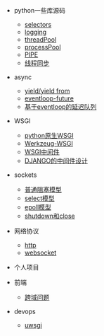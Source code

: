 - python一些库源码
    - [selectors](/python/selectors_/selectors.md)
    - [logging](/python/logging_/note.md)
    - [threadPool](/pool/threadPool.md)
    - [processPool](/pool/_processPool.md)
    - [PIPE](/pool/Pipe.md)
    - [线程同步](/pool/threadingSync.md)
- async
    - [yield/yield from](/aysnc_/python-yield.md)
    - [eventloop-future](/aysnc_/eventloop-futures.md)
    - [基于eventloop的延迟队列](/aysnc_/%E5%9F%BA%E4%BA%8Eeventloop%E7%9A%84%E5%BB%B6%E8%BF%9F%E9%98%9F%E5%88%97.md)

- WSGI
    - [python原生WSGI](/WSGI/1-python%E5%8E%9F%E7%94%9F%E7%9A%84wsgi%E6%A8%A1%E5%9D%97.md)
    - [Werkzeug-WSGI](/WSGI/2-Werkzeug-WSGI.md)
    - [WSGI中间件](/WSGI/3-WSGI-middleware.md)
    - [DJANGO的中间件设计](/WSGI/django-middleware.md)

- sockets
    - [普通阻塞模型](/sockets/%E6%99%AE%E9%80%9A%E9%98%BB%E5%A1%9E.md)
    - [select模型](/sockets/select%E6%A8%A1%E5%9E%8B.md)
    - [epoll模型](/sockets/epoll%E6%A8%A1%E5%9E%8B.md)
    - [shutdown和close](/sockets/shutdown%E5%92%8Cclose.md)

    
- 网络协议
    - [http](/protocal/http/http.md)
    - [websocket](/protocal/websocket/ws.md)

- 个人项目

- 前端  
    - [跨域问题](/front/cors.md)

- devops
    - [uwsgi](/devops/uwsgi/uwsgi.md)

